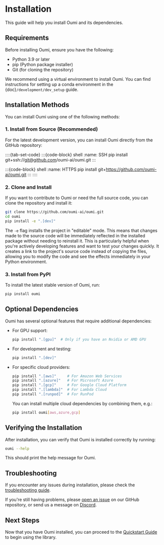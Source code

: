 # Installation

This guide will help you install Oumi and its dependencies.

## Requirements

Before installing Oumi, ensure you have the following:

- Python 3.9 or later
- pip (Python package installer)
- Git (for cloning the repository)

We recommend using a virtual environment to install Oumi. You can find instructions for setting up a conda environment in the {doc}`/development/dev_setup` guide.

## Installation Methods

You can install Oumi using one of the following methods:

### 1. Install from Source (Recommended)

For the latest development version, you can install Oumi directly from the GitHub repository:

::::{tab-set-code}
:::{code-block} shell
:name: SSH
pip install git+ssh://git@github.com/oumi-ai/oumi.git
:::

:::{code-block} shell
:name: HTTPS
pip install git+https://github.com/oumi-ai/oumi.git
:::
::::

### 2. Clone and Install

If you want to contribute to Oumi or need the full source code, you can clone the repository and install it:

```bash
git clone https://github.com/oumi-ai/oumi.git
cd oumi
pip install -e ".[dev]"
```

The `-e` flag installs the project in "editable" mode. This means that changes made to the source code will be immediately reflected in the installed package without needing to reinstall it. This is particularly helpful when you're actively developing features and want to test your changes quickly. It creates a link to the project's source code instead of copying the files, allowing you to modify the code and see the effects immediately in your Python environment.

### 3. Install from PyPI

To install the latest stable version of Oumi, run:

```bash
pip install oumi
```

## Optional Dependencies

Oumi has several optional features that require additional dependencies:

- For GPU support:

  ```bash
  pip install ".[gpu]"  # Only if you have an Nvidia or AMD GPU
  ```

- For development and testing:

  ```bash
  pip install ".[dev]"
  ```

- For specific cloud providers:

  ```bash
  pip install ".[aws]"     # For Amazon Web Services
  pip install ".[azure]"   # For Microsoft Azure
  pip install ".[gcp]"     # For Google Cloud Platform
  pip install ".[lambda]"  # For Lambda Cloud
  pip install ".[runpod]"  # For RunPod
  ```

  You can install multiple cloud dependencies by combining them, e.g.:

  ```bash
  pip install oumi[aws,azure,gcp]
  ```

## Verifying the Installation

After installation, you can verify that Oumi is installed correctly by running:

```bash
oumi --help
```

This should print the help message for Oumi.

## Troubleshooting

If you encounter any issues during installation, please check the [troubleshooting guide](../faq/troubleshooting.md).

If you're still having problems, please [open an issue](https://github.com/oumi-ai/oumi/issues) on our GitHub repository, or send us a message on [Discord](https://discord.gg/S74NxTDh7v).

## Next Steps

Now that you have Oumi installed, you can proceed to the [Quickstart Guide](quickstart.md) to begin using the library.
